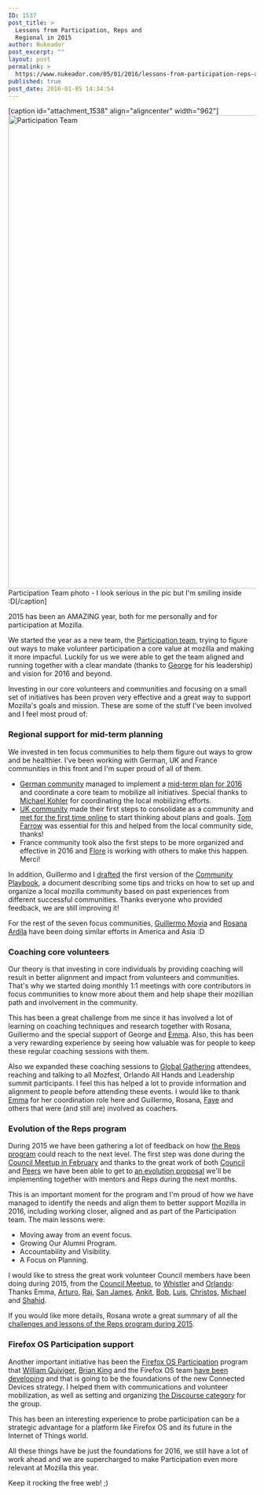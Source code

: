 ```yaml
---
ID: 1537
post_title: >
  Lessons from Participation, Reps and
  Regional in 2015
author: Nukeador
post_excerpt: ""
layout: post
permalink: >
  https://www.nukeador.com/05/01/2016/lessons-from-participation-reps-and-regional-in-2015/
published: true
post_date: 2016-01-05 14:34:54
---
```

[caption id="attachment_1538" align="aligncenter" width="962"]<a href="http://www.nukeador.com/wp-content/uploads/2016/01/photo_2016-01-04_13-27-49.jpg" rel="attachment wp-att-1538"><img class="wp-image-1538 size-large" src="http://www.nukeador.com/wp-content/uploads/2016/01/photo_2016-01-04_13-27-49-1024x1024.jpg" alt="Participation Team" width="962" height="962" /></a> Participation Team photo - I look serious in the pic but I'm smiling inside :D[/caption]

2015 has been an AMAZING year, both for me personally and for participation at Mozilla.

We started the year as a new team, the <a href="https://wiki.mozilla.org/Participation">Participation team</a>, trying to figure out ways to make volunteer participation a core value at mozilla and making it more impacful. Luckily for us we were able to get the team aligned and running together with a clear mandate (thanks to <a href="https://mozillians.org/u/geroter/">George</a> for his leadership) and vision for 2016 and beyond.

Investing in our core volunteers and communities and focusing on a small set of initiatives has been proven very effective and a great way to support Mozilla's goals and mission. These are some of the stuff I've been involved and I feel most proud of:
<h3>Regional support for mid-term planning</h3>
We invested in ten focus communities to help them figure out ways to grow and be healthier. I've been working with German, UK and France communities in this front and I'm super proud of all of them.
<ul>
	<li><a href="http://mozilla.de/">German community</a> managed to implement a <a href="https://michaelkohler.info/2015/german-speaking-community-mid-term-planning">mid-term plan for 2016</a> and coordinate a core team to mobilize all initiatives. Special thanks to <a href="https://mozillians.org/u/mkohler/">Michael Kohler</a> for coordinating the local mobilizing efforts.</li>
	<li><a href="https://discourse.mozilla-community.org/c/communities/uk">UK community</a> made their first steps to consolidate as a community and <a href="https://discourse.mozilla-community.org/t/important-mozilla-uk-online-meeting-december-22nd/5846/11">met for the first time online</a> to start thinking about plans and goals. <a href="https://mozillians.org/u/tad/">Tom Farrow</a> was essential for this and helped from the local community side, thanks!</li>
	<li>France community took also the first steps to be more organized and effective in 2016 and <a href="https://mozillians.org/u/Flore/">Flore</a> is working with others to make this happen. Merci!</li>
</ul>
In addition, Guillermo and I <a href="https://discourse.mozilla-community.org/t/community-playbook/4890/">drafted</a> the first version of the <a href="https://docs.google.com/document/d/1YWXZVT05TgHi9HLysFBMDOSqNgFz7s4Ty6cPswnTNnY/edit">Community Playbook</a>, a document describing some tips and tricks on how to set up and organize a local mozilla community based on past experiences from different successful communities. Thanks everyone who provided feedback, we are still improving it!

For the rest of the seven focus communities, <a href="https://mozillians.org/u/Deimidis/">Guillermo Movia</a> and <a href="https://mozillians.org/u/rosana/">Rosana Ardila</a> have been doing similar efforts in America and Asia :D
<h3>Coaching core volunteers</h3>
Our theory is that investing in core individuals by providing coaching will result in better alignment and impact from volunteers and communities. That's why we started doing monthly 1:1 meetings with core contributors in focus communities to know more about them and help shape their mozillian path and involvement in the community.

This has been a great challenge from me since it has involved a lot of learning on coaching techniques and research together with Rosana, Guillermo and the special support of George and <a href="https://mozillians.org/u/emmairwin/">Emma</a>. Also, this has been a very rewarding experience by seeing how valuable was for people to keep these regular coaching sessions with them.

Also we expanded these coaching sessions to <a href="https://wiki.mozilla.org/Participation/Globalgatherings2015">Global Gathering</a> attendees, reaching and talking to all Mozfest, Orlando All Hands and Leadership summit participants. I feel this has helped a lot to provide information and alignment to people before attending these events. I would like to thank <a href="https://mozillians.org/u/emmairwin/">Emma</a> for her coordination role here and Guillermo, Rosana, <a href="https://mozillians.org/u/fayetandog/">Faye</a> and others that were (and still are) involved as coachers.
<h3>Evolution of the Reps program</h3>
During 2015 we have been gathering a lot of feedback on how <a href="http://reps.mozilla.org/">the Reps program</a> could reach to the next level. The first step was done during the <a href="https://blog.mozilla.org/mozillareps/2015/02/13/expanding-the-scope-of-the-mozilla-reps-program/">Council Meetup in February</a> and thanks to the great work of both <a href="https://reps.mozilla.org/people/#/group/council/">Council</a> and <a href="https://wiki.mozilla.org/Modules/Mozilla_Reps">Peers</a> we have been able to get to <a href="https://discourse.mozilla-community.org/t/evolution-of-the-reps-program-proposal/5814/">an evolution proposal</a> we'll be implementing together with mentors and Reps during the next months.

This is an important moment for the program and I'm proud of how we have managed to identify the needs and align them to better support Mozilla in 2016, including working closer, aligned and as part of the Participation team. The main lessons were:
<ul>
	<li>Moving away from an event focus.</li>
	<li>Growing Our Alumni Program.</li>
	<li>Accountability and Visibility.</li>
	<li>A Focus on Planning.</li>
</ul>
I would like to stress the great work volunteer Council members have been doing during 2015, from the <a href="https://blog.mozilla.org/mozillareps/2015/02/13/expanding-the-scope-of-the-mozilla-reps-program/">Council Meetup</a>, to <a href="https://blog.mozilla.org/mozillareps/2015/07/22/council-at-whistler-work-week/">Whistler</a> and <a href="https://air.mozilla.org/mozilla-reps-mozlando-townhall/">Orlando</a>: Thanks Emma, <a href="https://reps.mozilla.org/u/thephoenixbird/">Arturo</a>, <a href="https://reps.mozilla.org/u/gautha91/">Raj</a>, <a href="https://reps.mozilla.org/u/jsan4christ/">San James</a>, <a href="https://reps.mozilla.org/u/ankitgadgil/">Ankit</a>, <a href="https://reps.mozilla.org/u/bobreyes/">Bob</a>, <a href="https://reps.mozilla.org/u/lasr21/">Luis</a>, <a href="https://reps.mozilla.org/u/bacharakis/">Christos</a>, <a href="https://reps.mozilla.org/u/michaelkohler/">Michael</a> and <a href="https://reps.mozilla.org/u/shahidfarooqui/">Shahid</a>.

If you would like more details, Rosana wrote a great summary of all the <a href="https://blog.mozilla.org/mozillareps/2015/12/24/reps-regional-communities-and-beyond-2015/">challenges and lessons of the Reps program during 2015</a>.
<h3>Firefox OS Participation support</h3>
Another important initiative has been the <a href="http://firefoxos.mozilla.community/">Firefox OS Participation</a> program that <a href="https://mozillians.org/u/williamq/">William Quiviger</a>, <a href="https://mozillians.org/u/kinger/">Brian King</a> and the Firefox OS team <a href="https://blog.mozilla.org/community/2016/01/04/firefox-os-participation-in-2015/">have been developing</a> and that is going to be the foundations of the new Connected Devices strategy. I helped them with communications and volunteer mobilization, as well as setting and organizing <a href="https://discourse.mozilla-community.org/c/firefox-os-participation">the Discourse category</a> for the group.

This has been an interesting experience to probe participation can be a strategic advantage for a platform like Firefox OS and its future in the Internet of Things world.

All these things have be just the foundations for 2016, we still have a lot of work ahead and we are supercharged to make Participation even more relevant at Mozilla this year.

Keep it rocking the free web! ;)